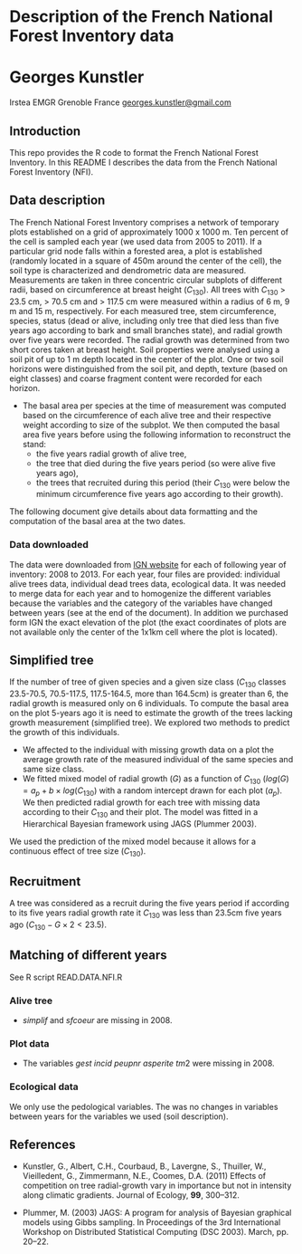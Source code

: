 # Description of the French National Forest Inventory data
# Georges Kunstler

Irstea EMGR Grenoble France <georges.kunstler@gmail.com>

## Introduction

This repo provides the R code to format the French National Forest Inventory. In this README I describes the data from the French National Forest Inventory (NFI). 


## Data description

The French National Forest Inventory comprises a network of temporary plots established on a grid of approximately 1000 x 1000 m. Ten percent of the cell is sampled each year (we used data from 2005 to 2011). If a particular grid node falls within a forested area, a plot is established (randomly located in a square of 450m around the center of the cell), the soil type is characterized and dendrometric data are measured. Measurements are taken in three concentric circular subplots of different radii, based on circumference at breast height ($C_{130}$). All trees with $C_{130}$  > 23.5 cm, > 70.5 cm and > 117.5 cm were measured within a radius of 6 m, 9 m and 15 m, respectively.  For each measured tree, stem circumference, species, status (dead or alive, including only tree that died less than five years ago according to bark and small branches state), and radial growth over five years were recorded.  The radial growth was determined from two short cores taken at breast height.  Soil properties were analysed using a soil pit of up to 1 m depth located in the center of the plot.  One or two soil horizons were distinguished from the soil pit, and depth, texture (based on eight classes) and coarse fragment content were recorded for each horizon.

* The basal area per species at the time of measurement was computed based on the circumference of each alive tree and their respective weight according to size of the subplot. We then computed the basal area five years before using the following information to reconstruct the stand:
    + the five years radial growth of alive tree,
	+ the tree that died during the five years period (so were alive five years ago),
	+ the trees that recruited during this period (their $C_{130}$ were below the minimum circumference five years ago according to their growth).

The following document give details about data formatting and the computation of the basal area at the two dates.

### Data downloaded
 The data were downloaded from
 [IGN website](http://inventaire-forestier.ign.fr) for each of
 following year of inventory: 2008 to 2013. For each year, four files are provided: individual alive trees data, individual dead trees data, ecological data. It was needed to merge data for each year and to homogenize the different variables because the variables and the category of the variables have changed between years (see at the end of the document). In addition we purchased form IGN the exact elevation of the plot (the exact coordinates of plots are not available only the center of the 1x1km cell where the plot is located).


## Simplified tree

If the number of tree of given species and a given size class
($C_{130}$ classes 23.5-70.5, 70.5-117.5, 117.5-164.5, more than 164.5cm) is greater than 6, the radial growth is measured only on 6 individuals. To compute the basal area on the plot 5-years ago it is need to estimate the growth of the trees lacking growth measurement (simplified tree). We explored two methods to predict the growth of this individuals. 

* We affected to the individual with missing growth data on a plot the average growth rate of the measured individual of the same species and same size class.
* We fitted mixed model of radial growth ($G$) as a function of $C_{130}$ ($log(G) = a_p + b \times log(C_{130})$ with a random intercept drawn for each plot ($a_p$). We then predicted radial growth for each tree with missing data according to their $C_{130}$ and their plot. The model was fitted in a Hierarchical Bayesian framework using JAGS (Plummer 2003).

We used the prediction of the mixed model because it allows for a continuous effect of tree size ($C_{130}$).

## Recruitment

A tree was considered as a recruit during the five years period if according to its five years radial growth rate it $C_{130}$ was less than 23.5cm five years ago ($C_{130} -G \times 2 < 23.5$).


## Matching of different years

See R script READ.DATA.NFI.R

### Alive tree

- *simplif* and *sfcoeur* are missing in 2008.


### Plot data

- The variables $gest$ $incid$ $peupnr$ $asperite$ $tm2$ were
missing in 2008.

### Ecological data

We only use the pedological variables. The was no changes in variables between years for the variables we used (soil description).



## References

- Kunstler, G., Albert, C.H., Courbaud, B., Lavergne, S., Thuiller, W., Vieilledent, G., Zimmermann, N.E., Coomes, D.A. (2011) Effects of competition on tree radial-growth vary in importance but not in intensity along climatic gradients. Journal of Ecology, **99**, 300–312.

- Plummer, M. (2003) JAGS: A program for analysis of Bayesian graphical models using Gibbs sampling. In Proceedings of the 3rd International Workshop on Distributed Statistical Computing (DSC 2003). March, pp. 20–22.
